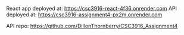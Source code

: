 React app deployed at: https://csc3916-react-4f36.onrender.com
API deployed at: https://csc3916-assignment4-px2m.onrender.com

API repo: https://github.com/DillonThornberry/CSC3916_Assignment4